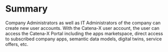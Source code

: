 # Summary

Company Administrators as well as IT Administrators of the company can create new user accounts.
With the Catena-X user account, the user can access the Catena-X Portal including the apps marketspace, direct access to subscribed company apps, semantic data models, digital twins, service offers, etc.

<br>
<br>

